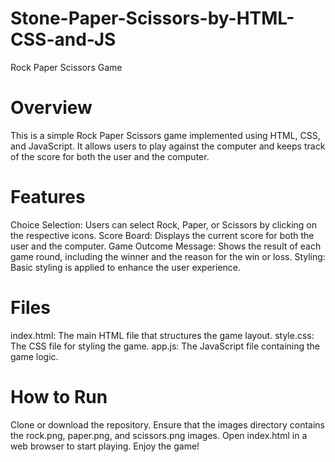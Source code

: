 # Stone-Paper-Scissors-by-HTML-CSS-and-JS
Rock Paper Scissors Game
# Overview
This is a simple Rock Paper Scissors game implemented using HTML, CSS, and JavaScript. It allows users to play against the computer and keeps track of the score for both the user and the computer.

# Features
Choice Selection: Users can select Rock, Paper, or Scissors by clicking on the respective icons.
Score Board: Displays the current score for both the user and the computer.
Game Outcome Message: Shows the result of each game round, including the winner and the reason for the win or loss.
Styling: Basic styling is applied to enhance the user experience.

# Files
index.html: The main HTML file that structures the game layout.
style.css: The CSS file for styling the game.
app.js: The JavaScript file containing the game logic.

# How to Run
Clone or download the repository.
Ensure that the images directory contains the rock.png, paper.png, and scissors.png images.
Open index.html in a web browser to start playing.
Enjoy the game!
